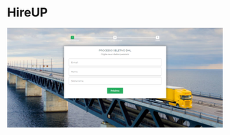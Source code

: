 # HireUP

![alt text](https://github.com/gianimanenti/HireUP_CognitiveHR_With_IBMWatson/blob/master/dhl_analise.PNG)
